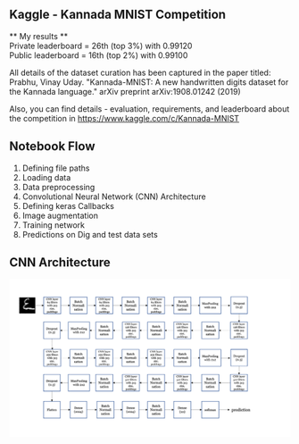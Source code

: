 ## Kaggle - Kannada MNIST Competition 

** My results ** 
<br> Private leaderboard = 26th (top 3%) with 0.99120
<br> Public leaderboard = 16th (top 2%) with 0.99100

All details of the dataset curation has been captured in the paper titled: Prabhu, Vinay Uday. "Kannada-MNIST: A new 
handwritten digits dataset for the Kannada language." arXiv preprint arXiv:1908.01242 (2019)

Also, you can find details - evaluation, requirements, and leaderboard about the competition in https://www.kaggle.com/c/Kannada-MNIST

## Notebook Flow
1) Defining file paths
2) Loading data
3) Data preprocessing
4) Convolutional Neural Network (CNN) Architecture
5) Defining keras Callbacks
6) Image augmentation
7) Training network
8) Predictions on Dig and test data sets

## CNN Architecture
![Network Architecture](CNN_architecture.png)

